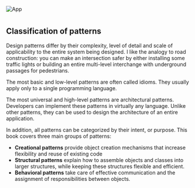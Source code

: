 ![App](https://refactoring.guru/images/content-public/logos/logo-military.png?id=3eaf203cb26279327252e2c5f5d37c7f)


#

## Classification of patterns

Design patterns differ by their complexity, level of detail and scale of applicability to the entire system being designed. I like the analogy to road construction: you can make an intersection safer by either installing some traffic lights or building an entire multi-level interchange with underground passages for pedestrians.

The most basic and low-level patterns are often called idioms. They usually apply only to a single programming language.

The most universal and high-level patterns are architectural patterns. Developers can implement these patterns in virtually any language. Unlike other patterns, they can be used to design the architecture of an entire application.

In addition, all patterns can be categorized by their intent, or purpose. This book covers three main groups of patterns:

* <b>Creational patterns</b> provide object creation mechanisms that increase flexibility and reuse of existing code
* <b>Structural patterns</b> explain how to assemble objects and classes into larger structures, while keeping these structures flexible and efficient.
* <b>Behavioral patterns</b> take care of effective communication and the assignment of responsibilities between objects.

